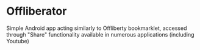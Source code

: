 Offliberator
============

Simple Android app acting similarly to Offliberty bookmarklet, accessed through
"Share" functionality available in numerous applications (including Youtube)
